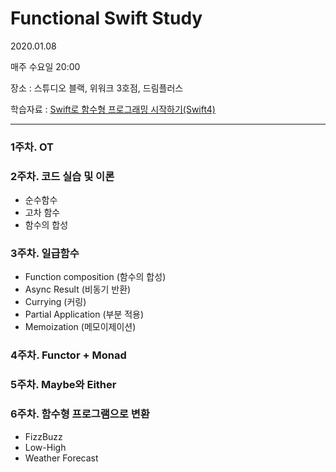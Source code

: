 # Functional Swift Study
2020.01.08

매주 수요일 20:00

장소 : 스튜디오 블랙, 위워크 3호점, 드림플러스

학습자료 : [Swift로 함수형 프로그래밍 시작하기(Swift4)](https://programmers.co.kr/learn/courses/4806)

---------------

### 1주차. OT

### 2주차. 코드 실습 및 이론

  * 순수함수
  * 고차 함수
  * 함수의 합성

### 3주차. 일급함수
  * Function composition (함수의 합성)
  * Async Result (비동기 반환)
  * Currying (커링)
  * Partial Application (부분 적용)
  * Memoization (메모이제이션)

### 4주차. Functor + Monad
  
### 5주차. Maybe와 Either

### 6주차. 함수형 프로그램으로 변환

  * FizzBuzz
  * Low-High
  * Weather Forecast




